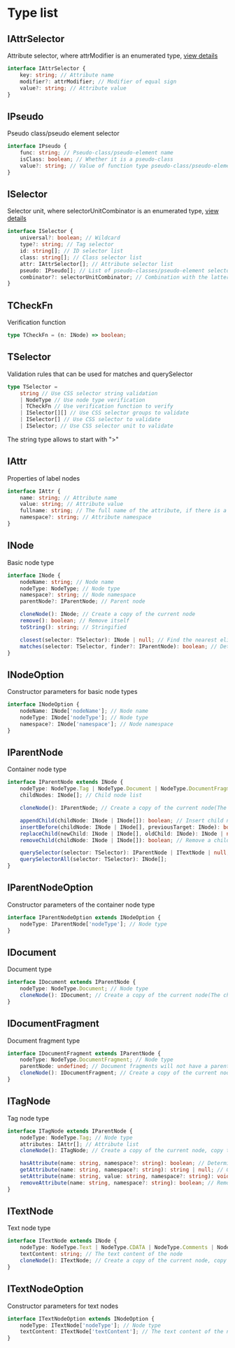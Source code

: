 # Type list

## IAttrSelector

Attribute selector, where attrModifier is an enumerated type, [view details](attr-modifier.md)

```typescript
interface IAttrSelector {
	key: string; // Attribute name
	modifier?: attrModifier; // Modifier of equal sign
	value?: string; // Attribute value
}
```

## IPseudo

Pseudo class/pseudo element selector

```typescript
interface IPseudo {
	func: string; // Pseudo-class/pseudo-element name
	isClass: boolean; // Whether it is a pseudo-class
	value?: string; // Value of function type pseudo-class/pseudo-element
}
```

## ISelector

Selector unit, where selectorUnitCombinator is an enumerated type, [view details](attr-modifier.md)

```typescript
interface ISelector {
	universal?: boolean; // Wildcard
	type?: string; // Tag selector
	id: string[]; // ID selector list
	class: string[]; // Class selector list
	attr: IAttrSelector[]; // Attribute selector list
	pseudo: IPseudo[]; // List of pseudo-classes/pseudo-element selectors
	combinator?: selectorUnitCombinator; // Combination with the latter selector unit (neighbor sibling selector, sibling selector, child selector)
}
```

## TCheckFn

Verification function

```typescript
type TCheckFn = (n: INode) => boolean;
```

## TSelector

Validation rules that can be used for matches and querySelector

```typescript
type TSelector =
    string // Use CSS selector string validation
    | NodeType // Use node type verification
    | TCheckFn // Use verification function to verify
    | ISelector[][] // Use CSS selector groups to validate
    | ISelector[] // Use CSS selector to validate
    | ISelector; // Use CSS selector unit to validate
```

The string type allows to start with ">"

## IAttr

Properties of label nodes

```typescript
interface IAttr {
	name: string; // Attribute name
	value: string; // Attribute value
	fullname: string; // The full name of the attribute, if there is a namespace, the format is `${namespace}:${name}`, otherwise the same as name
	namespace?: string; // Attribute namespace
}
```

## INode

Basic node type

```typescript
interface INode {
	nodeName: string; // Node name
	nodeType: NodeType; // Node type
	namespace?: string; // Node namespace
	parentNode?: IParentNode; // Parent node

	cloneNode(): INode; // Create a copy of the current node
	remove(): boolean; // Remove itself
	toString(): string; // Stringified

	closest(selector: TSelector): INode | null; // Find the nearest eligible ancestor node (including itself)
	matches(selector: TSelector, finder?: IParentNode): boolean; // Determine whether the current node meets the conditions
}
```

## INodeOption

Constructor parameters for basic node types

```typescript
interface INodeOption {
	nodeName: INode['nodeName']; // Node name
	nodeType: INode['nodeType']; // Node type
    namespace?: INode['namespace']; // Node namespace
}
```

## IParentNode

Container node type

```typescript
interface IParentNode extends INode {
	nodeType: NodeType.Tag | NodeType.Document | NodeType.DocumentFragment; // Node type
	childNodes: INode[]; // Child node list

	cloneNode(): IParentNode; // Create a copy of the current node(The child node and parent node will not be copied)

	appendChild(childNode: INode | INode[]): boolean; // Insert child node at the end
	insertBefore(childNode: INode | INode[], previousTarget: INode): boolean; // Insert before a child node
	replaceChild(newChild: INode | INode[], oldChild: INode): INode | null; // Replace a child node
	removeChild(childNode: INode | INode[]): boolean; // Remove a child node

	querySelector(selector: TSelector): IParentNode | ITextNode | null;
	querySelectorAll(selector: TSelector): INode[];
}
```

## IParentNodeOption

Constructor parameters of the container node type

```typescript
interface IParentNodeOption extends INodeOption {
	nodeType: IParentNode['nodeType']; // Node type
}
```

## IDocument

Document type

```typescript
interface IDocument extends IParentNode {
	nodeType: NodeType.Document; // Node type
	cloneNode(): IDocument; // Create a copy of the current node(The child node and parent node will not be copied)
}
```

## IDocumentFragment

Document fragment type

```typescript
interface IDocumentFragment extends IParentNode {
	nodeType: NodeType.DocumentFragment; // Node type
	parentNode: undefined; // Document fragments will not have a parent node
	cloneNode(): IDocumentFragment; // Create a copy of the current node(The child node and parent node will not be copied)
}
```

## ITagNode

Tag node type

```typescript
interface ITagNode extends IParentNode {
	nodeType: NodeType.Tag; // Node type
	attributes: IAttr[]; // Attribute list
    cloneNode(): ITagNode; // Create a copy of the current node, copy the attribute list at the same time(The child node and parent node will not be copied)

	hasAttribute(name: string, namespace?: string): boolean; // Determine whether it has specified attributes
	getAttribute(name: string, namespace?: string): string | null; // Get attribute
	setAttribute(name: string, value: string, namespace?: string): void; // Set attribute
	removeAttribute(name: string, namespace?: string): boolean; // Remove attribute
}
```

## ITextNode

Text node type

```typescript
interface ITextNode extends INode {
	nodeType: NodeType.Text | NodeType.CDATA | NodeType.Comments | NodeType.XMLDecl | NodeType.DocType; // Node type
	textContent: string; // The text content of the node
	cloneNode(): ITextNode; // Create a copy of the current node, copy the text content of the node at the same time
}
```

## ITextNodeOption

Constructor parameters for text nodes

```typescript
interface ITextNodeOption extends INodeOption {
	nodeType: ITextNode['nodeType']; // Node type
	textContent: ITextNode['textContent']; // The text content of the node
}
```
